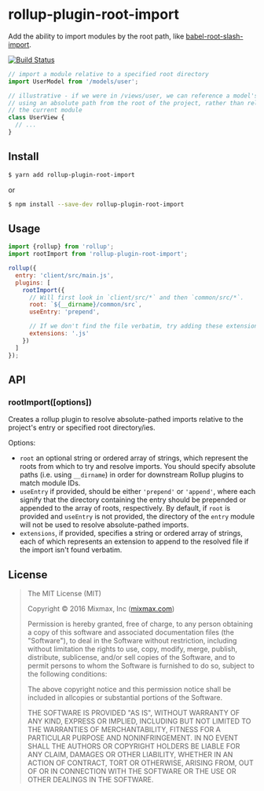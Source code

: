rollup-plugin-root-import
=========================

Add the ability to import modules by the root path, like [babel-root-slash-import](https://github.com/mantrajs/babel-root-slash-import).

[![Build Status](https://travis-ci.org/mixmaxhq/rollup-plugin-root-import.svg?branch=master)](https://travis-ci.org/mixmaxhq/rollup-plugin-root-import)

```js
// import a module relative to a specified root directory
import UserModel from '/models/user';

// illustrative - if we were in /views/user, we can reference a model's module
// using an absolute path from the root of the project, rather than relative to
// the current module
class UserView {
  // ...
}
```

Install
-------

```sh
$ yarn add rollup-plugin-root-import
```
or
```sh
$ npm install --save-dev rollup-plugin-root-import
```

Usage
-----

```js
import {rollup} from 'rollup';
import rootImport from 'rollup-plugin-root-import';

rollup({
  entry: 'client/src/main.js',
  plugins: [
    rootImport({
      // Will first look in `client/src/*` and then `common/src/*`.
      root: `${__dirname}/common/src`,
      useEntry: 'prepend',

      // If we don't find the file verbatim, try adding these extensions
      extensions: '.js'
    })
  ]
});
```

API
---

### rootImport([options])

Creates a rollup plugin to resolve absolute-pathed imports relative to the project's entry or
specified root directory/ies.

Options:

- `root` an optional string or ordered array of strings, which represent the roots from which to try
  and resolve imports. You should specify absolute paths (i.e. using `__dirname`) in order for
  downstream Rollup plugins to match module IDs.
- `useEntry` if provided, should be either `'prepend'` or `'append'`, where each signify that the
  directory containing the entry should be prepended or appended to the array of roots,
  respectively. By default, if `root` is provided and `useEntry` is not provided, the directory of
  the `entry` module will not be used to resolve absolute-pathed imports.
- `extensions`, if provided, specifies a string or ordered array of strings, each of which
  represents an extension to append to the resolved file if the import isn't found verbatim.

License
-------

> The MIT License (MIT)
>
> Copyright &copy; 2016 Mixmax, Inc ([mixmax.com](https://mixmax.com))
>
> Permission is hereby granted, free of charge, to any person obtaining a copy of this software and associated documentation files (the "Software"), to deal in the Software without restriction, including without limitation the rights to use, copy, modify, merge, publish, distribute, sublicense, and/or sell copies of the Software, and to permit persons to whom the Software is furnished to do so, subject to the following conditions:
>
> The above copyright notice and this permission notice shall be included in allcopies or substantial portions of the Software.
>
> THE SOFTWARE IS PROVIDED "AS IS", WITHOUT WARRANTY OF ANY KIND, EXPRESS OR IMPLIED, INCLUDING BUT NOT LIMITED TO THE WARRANTIES OF MERCHANTABILITY, FITNESS FOR A PARTICULAR PURPOSE AND NONINFRINGEMENT. IN NO EVENT SHALL THE AUTHORS OR COPYRIGHT HOLDERS BE LIABLE FOR ANY CLAIM, DAMAGES OR OTHER LIABILITY, WHETHER IN AN ACTION OF CONTRACT, TORT OR OTHERWISE, ARISING FROM, OUT OF OR IN CONNECTION WITH THE SOFTWARE OR THE USE OR OTHER DEALINGS IN THE SOFTWARE.
